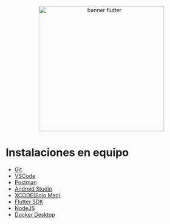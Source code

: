 <p align="center">
    <img src="https://www.techupdates.net/wp-content/uploads/2021/02/Flutter.png" alt="banner flutter" width="330"/>
</p>

# Instalaciones en equipo
- [Git](https://git-scm.com/)
- [VSCode](https://code.visualstudio.com/Download)
- [Postman](https://www.postman.com/)
- [Android Studio](https://developer.android.com/studio?hl=es-419)
- [XCODE(Solo Mac)](https://developer.apple.com/xcode/)
- [Flutter SDK](https://flutter.dev/)
- [NodeJS](https://nodejs.org/en/download/)
- [Docker Desktop](https://www.docker.com/)